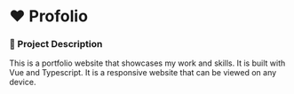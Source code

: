 # ❤ Profolio

### 🍉 Project Description
This is a portfolio website that showcases my work and skills. It is built with Vue and Typescript. It is a responsive website that can be viewed on any device.
